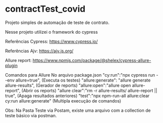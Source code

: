 # contractTest_covid
Projeto simples de automação de teste de contrato.

Nesse projeto utilizei o framework do cypress

Referências Cypress:
https://www.cypress.io/

Referências Ajv:
https://ajv.js.org/

Allure report:
https://www.npmjs.com/package/@shelex/cypress-allure-plugin

Comandos para Allure
No arquivo package.json
    "cy:run":"npx cypress run --env allure=true", (Executa os testes)
    "allure:generate": "allure generate allure-results", (Gerador de reports)
    "allure:open":"allure open allure-report", (Abrir os reports)
    "allure clear":"rm -r allure-results/ allure-report || true", (Apaga resultados anteriores)
    "test":"npx npm-run-all allure:clear cy:run allure:generate" (Multipla execução de comandos)


Obs: 
Na Pasta Teste via Postam, existe uma arquivo com a collection de teste básico via postman.
